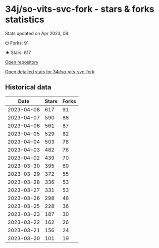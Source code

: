 # 34j/so-vits-svc-fork - stars & forks statistics

Stats updated on Apr 2023, 08

☋ Forks: 91

★ Stars: 617

[Open repository](https://github.com/34j/so-vits-svc-fork)

[Open detailed stats for 34j/so-vits-svc-fork](https://reviewgithub.com/rep/34j/so-vits-svc-fork)

## Historical data
| Date | Stars | Forks |
|------|-------|-------|
| 2023-04-08 | 617 | 91 | 
| 2023-04-07 | 590 | 88 | 
| 2023-04-06 | 561 | 87 | 
| 2023-04-05 | 529 | 82 | 
| 2023-04-04 | 503 | 78 | 
| 2023-04-03 | 482 | 76 | 
| 2023-04-02 | 439 | 70 | 
| 2023-03-30 | 395 | 60 | 
| 2023-03-29 | 372 | 55 | 
| 2023-03-28 | 336 | 53 | 
| 2023-03-27 | 331 | 53 | 
| 2023-03-26 | 298 | 48 | 
| 2023-03-25 | 228 | 36 | 
| 2023-03-23 | 187 | 30 | 
| 2023-03-22 | 162 | 26 | 
| 2023-03-21 | 156 | 24 | 
| 2023-03-20 | 101 | 19 | 

